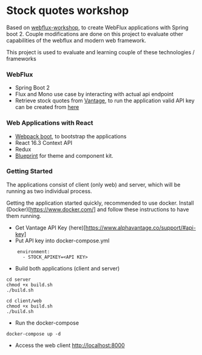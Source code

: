 # Stock quotes workshop

Based on [webflux-workshop](https://github.com/bclozel/webflux-workshop), to create WebFlux applications with Spring boot 2.
Couple modifications are done on this project to evaluate other capabilities of the webflux and modern web framework.

This project is used to evaluate and learning couple of these technologies / frameworks

### WebFlux

* Spring Boot 2
* Flux and Mono use case by interacting with actual api endpoint
* Retrieve stock quotes from [Vantage](https://www.alphavantage.co/), to run the application valid API key can be created from [here](https://www.alphavantage.co/support/#api-key)

### Web Applications with React

* [Webpack boot](https://github.com/smulyono/webpack-boot), to bootstrap the applications
* React 16.3 Context API
* Redux
* [Blueprint](http://blueprintjs.com/) for theme and component kit.

### Getting Started

The applications consist of client (only web) and server, which will be running as two individual process.

Getting the application started quickly, recommended to use docker. Install (Docker)[https://www.docker.com/] and follow these instructions to have them running.

* Get Vantage API Key (here)[https://www.alphavantage.co/support/#api-key]
* Put API key into docker-compose.yml

```
    environment:
      - STOCK_APIKEY=<API KEY>
```

* Build both applications (client and server)

```
cd server
chmod +x build.sh
./build.sh
```

```
cd client/web
chmod +x build.sh
./build.sh
```

* Run the docker-compose

```
docker-compose up -d
```

* Access the web client [http://localhost:8000](http://localhost:8000)
